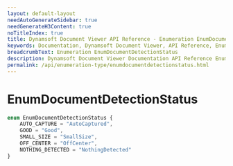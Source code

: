 ```yaml
---
layout: default-layout
needAutoGenerateSidebar: true
needGenerateH3Content: true
noTitleIndex: true
title: Dynamsoft Document Viewer API Reference - Enumeration EnumDocumentDetectionStatus
keywords: Documentation, Dynamsoft Document Viewer, API Reference, Enumeration EnumDocumentDetectionStatus
breadcrumbText: Enumeration EnumDocumentDetectionStatus
description: Dynamsoft Document Viewer Documentation API Reference Enumeration EnumDocumentDetectionStatus Page
permalink: /api/enumeration-type/enumdocumentdetectionstatus.html
---
```


# EnumDocumentDetectionStatus

```typescript
enum EnumDocumentDetectionStatus {
    AUTO_CAPTURE = "AutoCaptured",
    GOOD = "Good",
    SMALL_SIZE = "SmallSize",
    OFF_CENTER = "OffCenter",
    NOTHING_DETECTED = "NothingDetected"
}
```
